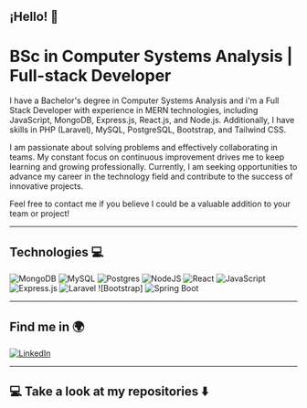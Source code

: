 ## ¡Hello! 👋
                                                                                            
# BSc in Computer Systems Analysis | Full-stack Developer

I have a Bachelor's degree in Computer Systems Analysis and i'm a Full Stack Developer with experience in MERN technologies, including JavaScript, MongoDB, Express.js, React.js, and Node.js. Additionally, I have skills in PHP (Laravel), MySQL, PostgreSQL, Bootstrap, and Tailwind CSS.

I am passionate about solving problems and effectively collaborating in teams. My constant focus on continuous improvement drives me to keep learning and growing professionally. Currently, I am seeking opportunities to advance my career in the technology field and contribute to the success of innovative projects.

Feel free to contact me if you believe I could be a valuable addition to your team or project!
_________________________________________________________________________________________________________________________________________________________________________________________________________________

## Technologies 💻
![MongoDB](https://img.shields.io/badge/MongoDB-%234ea94b.svg?style=for-the-badge&logo=mongodb&logoColor=white) ![MySQL](https://img.shields.io/badge/mysql-4479A1.svg?style=for-the-badge&logo=mysql&logoColor=white) ![Postgres](https://img.shields.io/badge/postgres-%23316192.svg?style=for-the-badge&logo=postgresql&logoColor=white) ![NodeJS](https://img.shields.io/badge/node.js-6DA55F?style=for-the-badge&logo=node.js&logoColor=white) ![React](https://img.shields.io/badge/react-%2320232a.svg?style=for-the-badge&logo=react&logoColor=%2361DAFB) ![JavaScript](https://img.shields.io/badge/javascript-%23323330.svg?style=for-the-badge&logo=javascript&logoColor=%23F7DF1E) 	![Express.js](https://img.shields.io/badge/express.js-%23404d59.svg?style=for-the-badge&logo=express&logoColor=%2361DAFB) ![Laravel](https://img.shields.io/badge/laravel-%23FF2D20.svg?style=for-the-badge&logo=laravel&logoColor=white) ![Bootstrap] ![Spring Boot](https://img.shields.io/badge/Spring%20Boot-%236DB33F.svg?style=for-the-badge&logo=spring&logoColor=white)


_________________________________________________________________________________________________________________________________________________________________________________________________________________
## Find me in 🌍
[![LinkedIn](https://img.shields.io/badge/linkedin-%230077B5.svg?style=for-the-badge&logo=linkedin&logoColor=white)](https://www.linkedin.com/in/sara-armoa/)  
_________________________________________________________________________________________________________________________________________________________________________________________________________________

## 💻 Take a look at my repositories ⬇️


